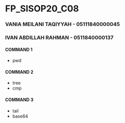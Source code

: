 # FP_SISOP20_C08
### VANIA MEILANI TAQIYYAH - 05111840000045 ###
### IVAN ABDILLAH RAHMAN - 0511840000137 ###

#### COMMAND 1 ####
- pwd
#### COMMAND 2 ####
- tree
- cmp
#### COMMAND 3 ####
- tail
- base64
